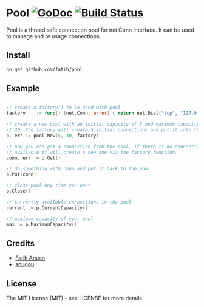 # Pool [![GoDoc](https://godoc.org/github.com/fatih/pool?status.png)](http://godoc.org/github.com/fatih/pool) [![Build Status](https://travis-ci.org/fatih/pool.png)](https://travis-ci.org/fatih/pool)


Pool is a thread safe connection pool for net.Conn interface. It can be used
to manage and re usage connections.

## Install

```bash
go get github.com/fatih/pool
```

## Example

```go

// create a factory() to be used with pool
factory    := func() (net.Conn, error) { return net.Dial("tcp", "127.0.0.1:4000") }

// create a new pool with an initial capacity of 5 and maximum capacity of
// 30. The factory will create 5 initial connections and put it into the pool
p, err := pool.New(5, 30, factory)

// now you can get a connection from the pool, if there is no connection
// available it will create a new one via the factory function.
conn, err := p.Get()

// do something with conn and put it back to the pool
p.Put(conn)

// close pool any time you want
p.Close()

// currently available connections in the pool
current := p.CurrentCapacity()

// maximum capacity of your pool
max := p.MaximumCapacity()
```


## Credits

 * [Fatih Arslan](https://github.com/fatih)
 * [sougou](https://github.com/sougou)

## License

The MIT License (MIT) - see LICENSE for more details
